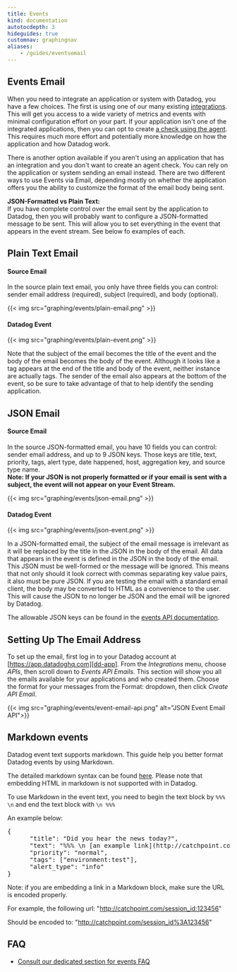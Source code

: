 ```yaml
---
title: Events
kind: documentation
autotocdepth: 3
hideguides: true
customnav: graphingnav
aliases:
    - /guides/eventsemail
---
```


## Events Email

When you need to integrate an application or system with Datadog, you have a
few choices. The first is using one of our many existing [integrations][integrations].
This will get you access to a wide variety of metrics and events with minimal
configuration effort on your part. If your application isn't one of the
integrated applications, then you can opt to create [a check using the agent][agentcheck].
This requires much more effort and potentially more knowledge on how the
application and how Datadog work.

There is another option available if you aren't using an application that has
an integration and you don't want to create an agent check. You can rely on
the application or system sending an email instead. There are two different ways
to use Events via Email, depending mostly on whether the application offers you
the ability to customize the format of the email body being sent.

<div class="alert alert-info">
<b>JSON-Formatted vs Plain Text:</b> <br>
If you have complete control over the email sent by the application to Datadog, then you will probably want to configure a JSON-formatted message to be sent.
This will allow you to set everything in the event that appears in the event
stream. See below fo examples of each.
</div>

## Plain Text Email
#### Source Email

In the source plain text email, you only have three fields you can control: sender
email address (required), subject (required), and body (optional).


{{< img src="graphing/events/plain-email.png" >}}

#### Datadog Event

{{< img src="graphing/events/plain-event.png" >}}

Note that the subject of the email becomes the title of the event and the body
of the email becomes the body of the event. Although it looks like a tag appears
at the end of the title and body of the event, neither instance are actually
tags. The sender of the email also appears at the bottom of the event, so be sure
to take advantage of that to help identify the sending application.

## JSON Email
#### Source Email

In the source JSON-formatted email, you have 10 fields you can control: sender
email address, and up to 9 JSON keys. Those keys are title, text, priority, tags,
alert type,  date happened,  host, aggregation key, and source type name.<br>**Note: If your JSON is not properly formatted or if your email is sent with a subject, the event will not appear on your Event Stream.**

{{< img src="graphing/events/json-email.png" >}}

#### Datadog Event

{{< img src="graphing/events/json-event.png" >}}

In a JSON-formatted email, the subject of the email message is irrelevant as it
will be replaced by the title in the JSON in the body of the email. All data that
appears in the event is defined in the JSON in the body of the email. This JSON
must be well-formed or the message will be ignored. This means that not only should
it look correct with commas separating key value pairs, it also must be pure JSON.
If you are testing the email with a standard email client, the body may be converted
to HTML as a convenience to the user. This will cause the JSON to no longer be
JSON and the email will be ignored by Datadog.

The allowable JSON keys can be found in the [events API documentation][eventsapi].

## Setting Up The Email Address

To set up the email, first log in to your Datadog account at
[https://app.datadoghq.com][dd-app]. From the *Integrations* menu, choose *APIs*,
then scroll down to *Events API Emails*. This section will show you all the emails
available for your applications and who created them. Choose the format for your
messages from the Format: dropdown, then click *Create API Email*.

{{< img src="graphing/events/event-email-api.png" alt="JSON Event Email API">}}

[integrations]: /integrations
[agentcheck]: /guides/agent_checks
[eventsapi]: /api/#events
[dd-app]: https://app.datadoghq.com

## Markdown events
Datadog event text supports markdown. This guide help you better format Datadog events by using Markdown.

The detailed markdown syntax can be found <a href="http://daringfireball.net/projects/markdown/syntax#lin">here</a>.
Please note that embedding HTML in markdown is not supported with in Datadog.

To use Markdown in the event text, you need to begin the text block by `%%% \n` and end the text block with `\n %%%`

An example below:
<pre>
{
      "title": "Did you hear the news today?",
      "text": "%%% \n [an example link](http://catchpoint.com/session_id \"Title\") \n %%%",
      "priority": "normal",
      "tags": ["environment:test"],
      "alert_type": "info"
}
</pre>

Note: if you are embedding a link in a Markdown block, make sure the URL is encoded properly.

For example, the following url: "http://catchpoint.com/session_id:123456"

Should be encoded to: "http://catchpoint.com/session_id%3A123456"

## FAQ

* [Consult our dedicated section for events FAQ](/graphing/events/faq)